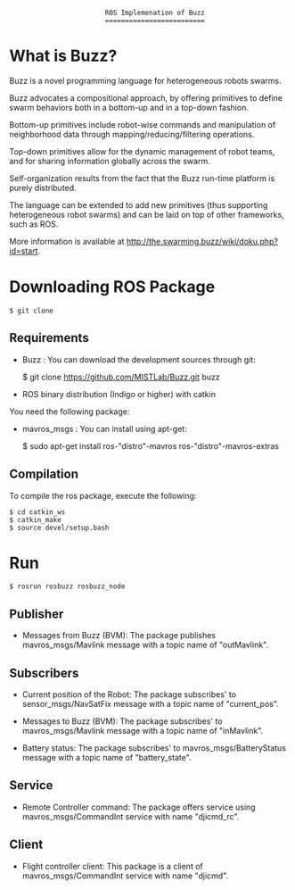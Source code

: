 							ROS Implemenation of Buzz
							=========================

What is Buzz?
=============

Buzz is a novel programming language for heterogeneous robots swarms.

Buzz advocates a compositional approach, by offering primitives to define swarm behaviors both in a bottom-up and in a top-down fashion.

Bottom-up primitives include robot-wise commands and manipulation of neighborhood data through mapping/reducing/filtering operations.

Top-down primitives allow for the dynamic management of robot teams, and for sharing information globally across the swarm.

Self-organization results from the fact that the Buzz run-time platform is purely distributed.

The language can be extended to add new primitives (thus supporting heterogeneous robot swarms) and can be laid on top of other frameworks, such as ROS.

More information is available at http://the.swarming.buzz/wiki/doku.php?id=start.

Downloading ROS Package
=======================

    $ git clone

Requirements
------------
* Buzz : You can download the development sources through git:

    $ git clone https://github.com/MISTLab/Buzz.git buzz

* ROS binary distribution (Indigo or higher) with catkin

You need the following package:

*  mavros_msgs : You can install using apt-get:

    $ sudo apt-get install ros-"distro"-mavros ros-"distro"-mavros-extras

Compilation
-----------

To compile the ros package, execute the following:

    $ cd catkin_ws
    $ catkin_make
    $ source devel/setup.bash
    
Run
===

    $ rosrun rosbuzz rosbuzz_node

Publisher
----------

* Messages from Buzz (BVM):
The package publishes mavros_msgs/Mavlink message with a topic name of "outMavlink". 

Subscribers
-----------

* Current position of the Robot:
The package subscribes' to sensor_msgs/NavSatFix message with a topic name of "current_pos".

* Messages to Buzz (BVM):
The package subscribes' to mavros_msgs/Mavlink message with a topic name of "inMavlink".

* Battery status:
The package subscribes' to mavros_msgs/BatteryStatus message with a topic name of "battery_state".

Service
-------

* Remote Controller command:
The package offers service using mavros_msgs/CommandInt service with name "djicmd_rc".

Client
------

* Flight controller client:
This package is a client of mavros_msgs/CommandInt service with name "djicmd".
 


